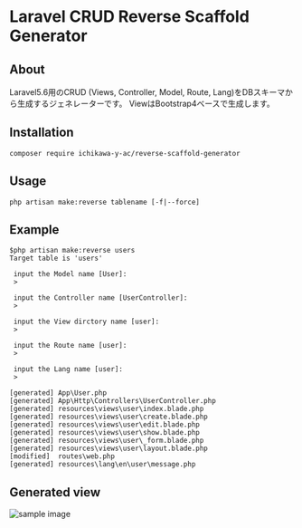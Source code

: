# Laravel CRUD Reverse Scaffold Generator

## About
Laravel5.6用のCRUD (Views, Controller, Model, Route, Lang)をDBスキーマから生成するジェネレーターです。
ViewはBootstrap4ベースで生成します。

## Installation
`composer require ichikawa-y-ac/reverse-scaffold-generator`

## Usage
`php artisan make:reverse tablename [-f|--force]`

## Example
```
$php artisan make:reverse users
Target table is 'users'

 input the Model name [User]:
 >

 input the Controller name [UserController]:
 >

 input the View dirctory name [user]:
 >

 input the Route name [user]:
 >

 input the Lang name [user]:
 >

[generated] App\User.php
[generated] App\Http\Controllers\UserController.php
[generated] resources\views\user\index.blade.php
[generated] resources\views\user\create.blade.php
[generated] resources\views\user\edit.blade.php
[generated] resources\views\user\show.blade.php
[generated] resources\views\user\_form.blade.php
[generated] resources\views\user\layout.blade.php
[modified]  routes\web.php
[generated] resources\lang\en\user\message.php
```

## Generated view
![sample image](https://user-images.githubusercontent.com/37093205/39172907-2e6c2418-47de-11e8-9263-ce5077f9b50b.png)

